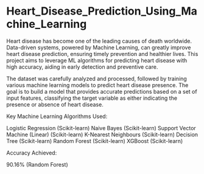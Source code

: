 # Heart_Disease_Prediction_Using_Machine_Learning
Heart disease has become one of the leading causes of death worldwide. Data-driven systems, powered by Machine Learning, can greatly improve heart disease prediction, ensuring timely prevention and healthier lives. This project aims to leverage ML algorithms for predicting heart disease with high accuracy, aiding in early detection and preventive care.

The dataset was carefully analyzed and processed, followed by training various machine learning models to predict heart disease presence. The goal is to build a model that provides accurate predictions based on a set of input features, classifying the target variable as either indicating the presence or absence of heart disease.

Key Machine Learning Algorithms Used:

Logistic Regression (Scikit-learn)
Naive Bayes (Scikit-learn)
Support Vector Machine (Linear) (Scikit-learn)
K-Nearest Neighbours (Scikit-learn)
Decision Tree (Scikit-learn)
Random Forest (Scikit-learn)
XGBoost (Scikit-learn)

Accuracy Achieved:

90.16% (Random Forest)
